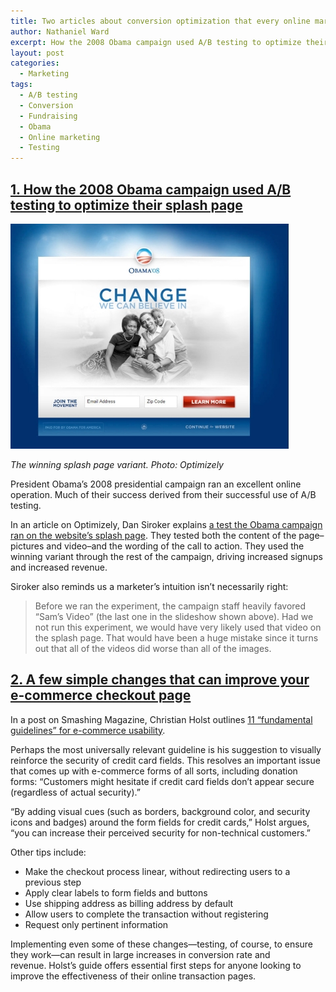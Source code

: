 ```yaml
---
title: Two articles about conversion optimization that every online marketer should read
author: Nathaniel Ward
excerpt: How the 2008 Obama campaign used A/B testing to optimize their splash page, and a few simple changes that can improve your e-commerce checkout page.
layout: post
categories:
  - Marketing
tags:
  - A/B testing
  - Conversion
  - Fundraising
  - Obama
  - Online marketing
  - Testing
---
```

## [1. How the 2008 Obama campaign used A/​B testing to optimize their splash page][1]

![Obama campaign winning splash page.](/images/2011-05-11_Obama.jpg)
  
*The winning splash page variant. Photo: Optimizely*

President Obama’s 2008 presidential campaign ran an excellent online operation. Much of their success derived from their successful use of A/​B testing.

In an article on Optimizely, Dan Siroker explains [a test the Obama campaign ran on the website’s splash page][1]. They tested both the content of the page–pictures and video–and the wording of the call to action. They used the winning variant through the rest of the campaign, driving increased signups and increased revenue.

Siroker also reminds us a marketer’s intuition isn’t necessarily right:

> Before we ran the experiment, the campaign staff heavily favored “Sam’s Video” (the last one in the slideshow shown above). Had we not run this experiment, we would have very likely used that video on the splash page. That would have been a huge mistake since it turns out that all of the videos did worse than all of the images.

## [2. A few simple changes that can improve your e-commerce checkout page][2]

In a post on Smashing Magazine, Christian Holst outlines [11 “fundamental guidelines” for e-commerce usability][2].

Perhaps the most universally relevant guideline is his suggestion to visually reinforce the security of credit card fields. This resolves an important issue that comes up with e-commerce forms of all sorts, including donation forms: “Customers might hesitate if credit card fields don’t appear secure (regardless of actual security).”

“By adding visual cues (such as borders, background color, and security icons and badges) around the form fields for credit cards,” Holst argues, “you can increase their perceived security for non-technical customers.”

Other tips include:

  * Make the checkout process linear, without redirecting users to a previous step
  * Apply clear labels to form fields and buttons
  * Use shipping address as billing address by default
  * Allow users to complete the transaction without registering
  * Request only pertinent information

Implementing even some of these changes—testing, of course, to ensure they work—can result in large increases in conversion rate and revenue. Holst’s guide offers essential first steps for anyone looking to improve the effectiveness of their online transaction pages.

 [1]: http://blog.optimizely.com/how-obama-raised-60-million-by-running-an-exp
 [2]: http://www.smashingmagazine.com/2011/04/06/fundamental-guidelines-of-e-commerce-checkout-design/